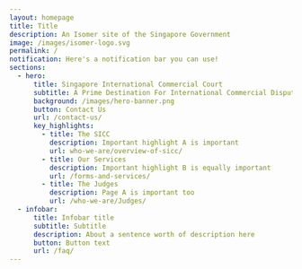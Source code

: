 ```yaml
---
layout: homepage
title: Title
description: An Isomer site of the Singapore Government
image: /images/isomer-logo.svg
permalink: /
notification: Here's a notification bar you can use!
sections:
  - hero:
      title: Singapore International Commercial Court
      subtitle: A Prime Destination For International Commercial Dispute Resolution
      background: /images/hero-banner.png
      button: Contact Us
      url: /contact-us/
      key_highlights:
        - title: The SICC
          description: Important highlight A is important
          url: who-we-are/overview-of-sicc/
        - title: Our Services
          description: Important highlight B is equally important
          url: /forms-and-services/
        - title: The Judges
          description: Page A is important too
          url: /who-we-are/Judges/
  - infobar:
      title: Infobar title
      subtitle: Subtitle
      description: About a sentence worth of description here
      button: Button text
      url: /faq/
---
```

